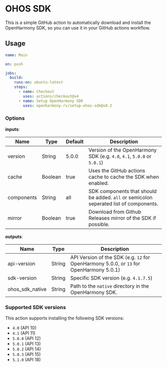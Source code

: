 # OHOS SDK

This is a simple GitHub action to automatically download and install the OpenHarmony SDK,
so you can use it in your GitHub actions workflow.

## Usage

```yaml
name: Main

on: push

jobs:
  build:
    runs-on: ubuntu-latest
    steps:
      - name: Checkout
        uses: actions/checkout@v4
      - name: Setup OpenHarmony SDK
        uses: openharmony-rs/setup-ohos-sdk@v0.2
```

### Options

**inputs**:

| Name       | Type    | Default | Description                                                                           |
|------------|---------|---------|---------------------------------------------------------------------------------------|
| version    | String  | 5.0.0   | Version of the OpenHarmony SDK (e.g. `4.0`, `4.1`, `5.0.0` or `5.0.1`)                |
| cache      | Boolean | true    | Uses the GitHub actions cache to cache the SDK when enabled.                          |
| components | String  | all     | SDK components that should be added. `all` or semicolon seperated list of components. |
| mirror     | Boolean | true    | Download from Github Releases mirror of the SDK if possible.                          |

**outputs**:


| Name            | Type   | Description                                                                             |
|-----------------|--------|-----------------------------------------------------------------------------------------|
| api-version     | String | API Version of the SDK (e.g. `12` for OpenHarmony 5.0.0, or `13` for OpenHarmony 5.0.1) |
| sdk-version     | String | Specific SDK version (e.g. `4.1.7.5`)                                                   |
| ohos_sdk_native | String | Path to the `native` directory in the OpenHarmony SDK.                                  |


### Supported SDK versions

This action supports installing the following SDK versions: 

- `4.0` (API 10)
- `4.1` (API 11)
- `5.0.0` (API 12)
- `5.0.1` (API 13)
- `5.0.2` (API 14)
- `5.0.3` (API 15)
- `5.1.0` (API 18)
